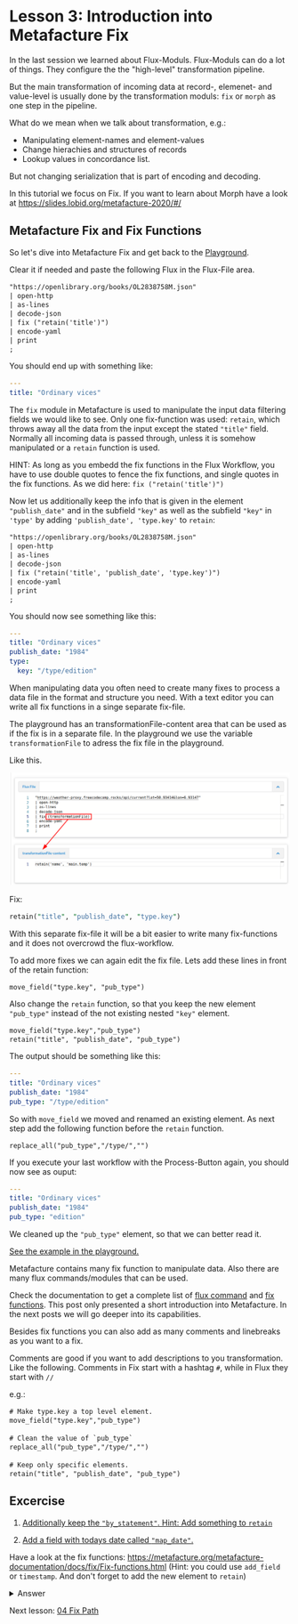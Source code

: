 # Lesson 3: Introduction into Metafacture Fix

In the last session we learned about Flux-Moduls.
Flux-Moduls can do a lot of things. They configure the the "high-level" transformation pipeline.

But the main transformation of incoming data at record-, elemenet- and value-level is usually done by the transformation moduls: `fix` or `morph` as one step in the pipeline.

What do we mean when we talk about transformation, e.g.:

* Manipulating element-names and element-values
* Change hierachies and structures of records
* Lookup values in concordance list.

But not changing serialization that is part of encoding and decoding.

In this tutorial we focus on Fix. If you want to learn about Morph have a look at https://slides.lobid.org/metafacture-2020/#/


## Metafacture Fix and Fix Functions

So let's dive into Metafacture Fix and get back to the [Playground](https://metafacture.org/playground/?flux=%22https%3A//openlibrary.org/books/OL2838758M.json%22%0A%7C+open-http%0A%7C+as-lines%0A%7C+decode-json%0A%7C+encode-yaml%0A%7C+print%0A%3B).

Clear it if needed and paste the following Flux in the Flux-File area.

```
"https://openlibrary.org/books/OL2838758M.json"
| open-http
| as-lines
| decode-json
| fix ("retain('title')")
| encode-yaml
| print
;
```

You should end up with something like:

```YAML
---
title: "Ordinary vices"
```

The `fix` module in Metafacture is used to manipulate the input data filtering fields we would like to see. Only one fix-function was used: `retain`, which throws away all the data from the input except the stated `"title"` field. Normally all incoming data is passed through, unless it is somehow manipulated or a `retain` function is used.

HINT: As long as you embedd the fix functions in the Flux Workflow, you have to use double quotes to fence the fix functions,
and single quotes in the fix functions. As we did here: `fix ("retain('title')")`

Now let us additionally keep the info that is given in the element `"publish_date"` and in the subfield `"key"` as well as the subfield `"key"` in `'type'` by adding `'publish_date', 'type.key'` to `retain`:

```
"https://openlibrary.org/books/OL2838758M.json"
| open-http
| as-lines
| decode-json
| fix ("retain('title', 'publish_date', 'type.key')")
| encode-yaml
| print
;
```

You should now see something like this:

```YAML
---
title: "Ordinary vices"
publish_date: "1984"
type:
  key: "/type/edition"

```

When manipulating data you often need to create many fixes to process a data file in the format and structure you need. With a text editor you can write all fix functions in a singe separate fix-file.

The playground has an transformationFile-content area that can be used as if the fix is in a separate file.
In the playground we use the variable `transformationFile` to adress the fix file in the playground.

Like this.

![image](images/outsourcedFix.png)

Fix:

```PERL
retain("title", "publish_date", "type.key")
```

With this separate fix-file it will be a bit easier to write many fix-functions and it does not overcrowd the flux-workflow.

To add more fixes we can again edit the fix file. 
Lets add these lines in front of the retain function:

```
move_field("type.key", "pub_type")
```

Also change the `retain` function, so that you keep the new element  `"pub_type"` instead of the not existing nested `"key"` element.

```
move_field("type.key","pub_type")
retain("title", "publish_date", "pub_type")
```

The output should be something like this:

```YAML
---
title: "Ordinary vices"
publish_date: "1984"
pub_type: "/type/edition"
```

So with `move_field` we moved and renamed an existing element.
As next step add the following function before the `retain` function.

```
replace_all("pub_type","/type/","")
```

If you execute your last workflow with the Process-Button again, you should now see as ouput:

```YAML
---
title: "Ordinary vices"
publish_date: "1984"
pub_type: "edition"
```

We cleaned up the `"pub_type"` element, so that we can better read it.

[See the example in the playground.](https://metafacture.org/playground/?flux=%22https%3A//openlibrary.org/books/OL2838758M.json%22%0A%7C+open-http%0A%7C+as-lines%0A%7C+decode-json%0A%7C+fix+%28transformationFile%29%0A%7C+encode-yaml%0A%7C+print%0A%3B&transformation=move_field%28%22type.key%22%2C%22pub_type%22%29%0Areplace_all%28%22pub_type%22%2C%22/type/%22%2C%22%22%29%0Aretain%28%22title%22%2C+%22publish_date%22%2C+%22pub_type%22%29)

Metafacture contains many fix function to manipulate data. Also there are many flux commands/modules that can be used.

Check the documentation to get a complete list of [flux command](https://github.com/metafacture/metafacture-documentation/blob/master/flux-commands.md) and [fix functions](https://github.com/metafacture/metafacture-documentation/blob/master/Fix-function-and-Cookbook.md#functions). This post only presented a short introduction into Metafacture. In the next posts we will go deeper into its capabilities.

Besides fix functions you can also add as many comments and linebreaks as you want to a fix.

Comments are good if you want to add descriptions to you transformation. Like the following.
Comments in Fix start with a hashtag `#`, while in Flux they start with `//`

e.g.:

```
# Make type.key a top level element.
move_field("type.key","pub_type")

# Clean the value of `pub_type`
replace_all("pub_type","/type/","")

# Keep only specific elements.
retain("title", "publish_date", "pub_type")
```

## Excercise

1) [Additionally keep the `"by_statement"`. Hint: Add something to `retain`](https://metafacture.org/playground/?flux=%22https%3A//openlibrary.org/books/OL2838758M.json%22%0A%7C+open-http%0A%7C+as-lines%0A%7C+decode-json%0A%7C+fix+%28transformationFile%29%0A%7C+encode-yaml%0A%7C+print%0A%3B&transformation=move_field%28%22type.key%22%2C%22pub_type%22%29%0Areplace_all%28%22pub_type%22%2C%22/type/%22%2C%22%22%29%0Aretain%28%22title%22%2C+%22publish_date%22%2C+%22pub_type%22%29)

2) [Add a field with todays date called `"map_date"`.](https://metafacture.org/playground/?flux=%22https%3A//openlibrary.org/books/OL2838758M.json%22%0A%7C+open-http%0A%7C+as-lines%0A%7C+decode-json%0A%7C+fix+%28transformationFile%29%0A%7C+encode-yaml%0A%7C+print%0A%3B&transformation=move_field%28%22type.key%22%2C%22pub_type%22%29%0Areplace_all%28%22pub_type%22%2C%22/type/%22%2C%22%22%29%0A...%28%22mape_date%22%2C%22...%22%29%0Aretain%28%22title%22%2C+%22publish_date%22%2C+%22by_statement%22%2C+%22pub_type%22%29)

Have a look at the fix functions: https://metafacture.org/metafacture-documentation/docs/fix/Fix-functions.html (Hint: you could use `add_field` or `timestamp`. And don't forget to add the new element to `retain`)


<details>
<summary>Answer</summary>
[See here](https://metafacture.org/playground/?flux=%22https%3A//openlibrary.org/books/OL2838758M.json%22%0A%7C+open-http%0A%7C+as-lines%0A%7C+decode-json%0A%7C+fix+%28transformationFile%29%0A%7C+encode-yaml%0A%7C+print%0A%3B&transformation=move_field%28%22type.key%22%2C%22pub_type%22%29%0Areplace_all%28%22pub_type%22%2C%22/type/%22%2C%22%22%29%0Aadd_field%28%22mape_date%22%2C%222025-11-11%22%29%0Aretain%28%22title%22%2C+%22publish_date%22%2C+%22by_statement%22%2C+%22pub_type%22%29)

or [use timestamp](https://metafacture.org/playground/?flux=%22https%3A//openlibrary.org/books/OL2838758M.json%22%0A%7C+open-http%0A%7C+as-lines%0A%7C+decode-json%0A%7C+fix+%28transformationFile%29%0A%7C+encode-yaml%0A%7C+print%0A%3B&transformation=move_field%28%22type.key%22%2C%22pub_type%22%29%0Areplace_all%28%22pub_type%22%2C%22/type/%22%2C%22%22%29%0Atimestamp%28%22mape_date%22%2Cformat%3A%22yyyy-MM-dd%27T%27HH%3Amm%3Ass%22%2C+timezone%3A%22Europe/Berlin%22%29%0Aretain%28%22title%22%2C+%22publish_date%22%2C+%22by_statement%22%2C+%22pub_type%22%29)
</details>

Next lesson: [04 Fix Path](./04_FIX-Path.md)
